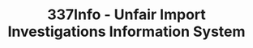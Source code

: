 ---
layout: default
bigquery: https://console.cloud.google.com/bigquery?p=patents-public-data&d=usitc_investigations&page=dataset&project=sheets-management-319211
citation: US International Trade Commission 337Info Unfair Import Investigations Information
  System
contributors: US International Trade Comission
cost: None
description: US International Trade Commission 337Info Unfair Import Investigations
  Information System contains data on investigations done under Section 337. Section
  337 declares the infringement of certain statutory intellectual property rights
  and other forms of unfair competition in import trade to be unlawful practices.
  Most Section 337 investigations involve allegations of patent or registered trademark
  infringement.
documentation: FAQ and tutorial available on the site
last_edit: 04/12/2022, 03:45:14
location: https://pubapps2.usitc.gov/337external/
maintained_by: US International Trade Comission
schema_fields:
- issueDateOtherNonFinal
- markmanHearing
- lastUpdated
- targetDate
- dateCreated
- endDateMarkmanHearing
- docketNo
- finalIdOnViolationDue
- actualEndDateEvidHear
- htsNumbers
- scheduledStartDateEvidHear
- teoProceedingInvolved
- publication_number
- investigationNo
- actualStartDateEvidHear
- cafcAppeals
- respondent
- ouiiParticipation
- complainant
- scheduledEndDateEvidHear
- title
- gcAttorney
- patentNumbers
- finalDetViolation
- id
- finalDetNoViolation
- teoIdIssueDate
- ouiiAttorney
- patentNumber
- currentActiveALJ
- trademarkNumbers
- dateComplaintFiled
- internalRemand
- teoReliefGranted
- invUnfairAct
- investigationType
- investigationTermDate
- copyrightNumbers
- finalIdOnViolationIssue
- aljAssigned
- startDateMarkmanHearing
- currentStatus
- teoIdDueDate
- dateOfPublicationFrNotice
shortname: unfair_import_investigations
tags:
- import
- legal
- trade
timeframe: 2008-2021 (prior to 2008 downloadable as a JSON file)
title: 337Info - Unfair Import Investigations Information System
uuid: 2721f5ec-e599-4890-9265-9706719fc71e
---